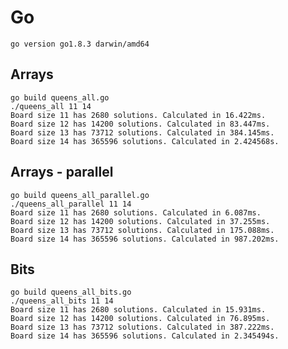 # Go

    go version go1.8.3 darwin/amd64

## Arrays

    go build queens_all.go
    ./queens_all 11 14
    Board size 11 has 2680 solutions. Calculated in 16.422ms.
    Board size 12 has 14200 solutions. Calculated in 83.447ms.
    Board size 13 has 73712 solutions. Calculated in 384.145ms.
    Board size 14 has 365596 solutions. Calculated in 2.424568s.

## Arrays - parallel

    go build queens_all_parallel.go
    ./queens_all_parallel 11 14
    Board size 11 has 2680 solutions. Calculated in 6.087ms.
    Board size 12 has 14200 solutions. Calculated in 37.255ms.
    Board size 13 has 73712 solutions. Calculated in 175.088ms.
    Board size 14 has 365596 solutions. Calculated in 987.202ms.

## Bits

    go build queens_all_bits.go
    ./queens_all_bits 11 14
    Board size 11 has 2680 solutions. Calculated in 15.931ms.
    Board size 12 has 14200 solutions. Calculated in 76.895ms.
    Board size 13 has 73712 solutions. Calculated in 387.222ms.
    Board size 14 has 365596 solutions. Calculated in 2.345494s.
